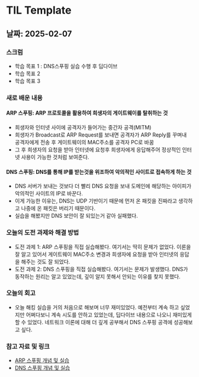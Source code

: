 # TIL Template

## 날짜: 2025-02-07

### 스크럼
- 학습 목표 1 : DNS스푸핑 실습 수행 후 딥다이브
- 학습 목표 2
- 학습 목표 3

### 새로 배운 내용
#### ARP 스푸핑: ARP 프로토콜을 활용하여 희생자의 게이트웨이를 탈취하는 것
- 희생자와 인터넷 사이에 공격자가 들어가는 중간자 공격(MITM)
- 희생자가 Broadcast로 ARP Request를 보내면 공격자가 ARP Reply를 꾸며내 공격자에게 전송 후 게이트웨이의 MAC주소를 공격자 PC로 바꿈
- 그 후 희생자의 요청을 받아 인터넷에 요청후 희생자에게 응답해주어 정상적인 인터넷 사용이 가능한 것처럼 보여준다.

#### DNS 스푸핑: DNS를 통해 IP를 받는것을 위조하여 악의적인 사이트로 접속하게 하는 것
- DNS 서버가 보내는 것보다 더 빨리 DNS 요청을 보내 도메인에 해당하는 아이피가 악의적인 사이트의 IP로 바꾼다.
- 이게 가능한 이유는, DNS는 UDP 기반이기 때문에 먼저 온 패킷을 진짜라고 생각하고 나중에 온 패킷은 버리기 때문이다.
- 실습을 해봤지만 DNS 보안이 잘 되있는거 같아 실패했다.

### 오늘의 도전 과제와 해결 방법
- 도전 과제 1: ARP 스푸핑을 직접 실습해봤다. 여기서는 딱히 문제가 없었다. 이론을 잘 알고 있어서 게이트웨이 MAC주소 변경과 희생자에 요청을 받아 인터넷의 응답을 해주는 것도 잘 되었다. 
- 도전 과제 2: DNS 스푸핑을 직접 실습해봤다. 여기서는 문제가 발생했다. DNS가 동작하는 원리는 알고 있었는데, 깊이 알지 못해서 안되는 이유를 찾지 못했다.

### 오늘의 회고
- 오늘 해킹 실습을 거의 처음으로 해보며 너무 재미있었다. 예전부터 계속 하고 싶었지만 어쩌다보니 계속 시도를 안하고 있었는데, 딥다이브 내용으로 나오니 재미있게 할 수 있었다. 네트워크 이론에 대해 더 깊게 공부해서 DNS 스푸핑 공격에 성공해보고 싶다.

### 참고 자료 및 링크
- [ARP 스푸핑 개념 및 실습](https://blog.naver.com/sunbei00/222264871331)
- [DNS 스푸핑 개념 및 실습](https://agencies.tistory.com/44)
